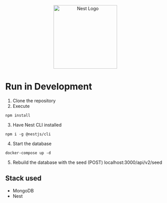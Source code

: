 <p align="center">
  <a href="http://nestjs.com/" target="blank"><img src="https://nestjs.com/img/logo-small.svg" width="200" alt="Nest Logo" /></a>
</p>

# Run in Development

1. Clone the repository
2. Execute
```
npm install
```
3. Have Nest CLI installed
```
npm i -g @nestjs/cli
```

4. Start the database
```
docker-compose up -d
```

5. Rebuild the database with the seed
(POST) localhost:3000/api/v2/seed 


## Stack used
* MongoDB
* Nest


